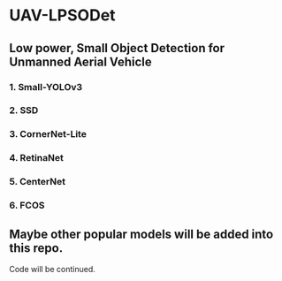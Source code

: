 # UAV-LPSODet
## Low power, Small Object Detection for Unmanned Aerial Vehicle

### 1. Small-YOLOv3
### 2. SSD
### 3. CornerNet-Lite
### 4. RetinaNet
### 5. CenterNet
### 6. FCOS
Maybe other popular models will be added into this repo.
---
Code will be continued.
